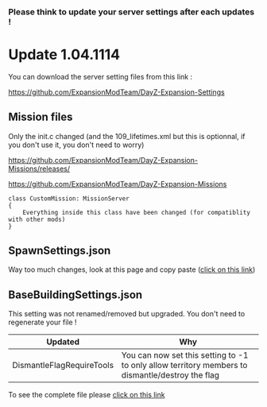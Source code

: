 ### Please think to update your server settings after each updates !

# Update 1.04.1114

You can download the server setting files from this link : 

https://github.com/ExpansionModTeam/DayZ-Expansion-Settings

## Mission files

Only the init.c changed (and the 109_lifetimes.xml but this is optionnal, if you don't use it, you don't need to worry)

https://github.com/ExpansionModTeam/DayZ-Expansion-Missions/releases/

https://github.com/ExpansionModTeam/DayZ-Expansion-Missions

	class CustomMission: MissionServer
	{	
		Everything inside this class have been changed (for compatiblity with other mods)
	}

## SpawnSettings.json

Way too much changes, look at this page and copy paste ([click on this link](https://github.com/salutesh/DayZ-Expansion-Scripts/wiki/%5BServer-Hosting%5D-SpawnSettings#raw-file))

## BaseBuildingSettings.json

This setting was not renamed/removed but upgraded. You don't need to regenerate your file !

| Updated | Why |
|---|---|
| DismantleFlagRequireTools | You can now set this setting to -1 to only allow territory members to dismantle/destroy the flag |

To see the complete file please [click on this link](https://github.com/salutesh/DayZ-Expansion-Scripts/wiki/%5BServer-Hosting%5D-BaseBuildingSettings#raw-file)